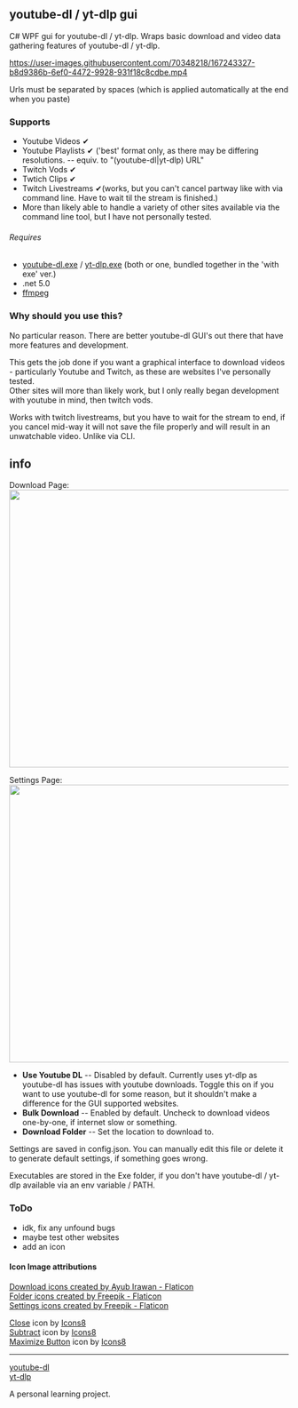 ## youtube-dl / yt-dlp gui 
C# WPF gui for youtube-dl / yt-dlp. Wraps basic download and video data gathering features of youtube-dl / yt-dlp.  

https://user-images.githubusercontent.com/70348218/167243327-b8d9386b-6ef0-4472-9928-931f18c8cdbe.mp4   

Urls must be separated by spaces (which is applied automatically at the end when you paste)

### Supports
* Youtube Videos ✔
* Youtube Playlists ✔ ('best' format only, as there may be differing resolutions. -- equiv. to "(youtube-dl|yt-dlp) URL"
* Twitch Vods ✔
* Twtich Clips ✔
* Twitch Livestreams ✔(works, but you can't cancel partway like with via command line. Have to wait til the stream is finished.)
* More than likely able to handle a variety of other sites available via the command line tool, but I have not personally tested.

###### Requires
* [youtube-dl.exe](https://ytdl-org.github.io/youtube-dl/) / [yt-dlp.exe](https://github.com/yt-dlp/yt-dlp) (both or one, bundled together in the 'with exe' ver.)
* .net 5.0
* [ffmpeg](https://ffmpeg.org/download.html)

### Why should you use this?
No particular reason. There are better youtube-dl GUI's out there that have more features and development.  

This gets the job done if you want a graphical interface to download videos - particularly Youtube and Twitch, as these are websites I've personally tested.   
Other sites will more than likely work, but I only really began development with youtube in mind, then twitch vods.  

Works with twitch livestreams, but you have to wait for the stream to end, if you cancel mid-way it will not save the file properly and will result in an unwatchable video. Unlike via CLI.  

## info 
Download Page:  
<img src="https://i.imgur.com/XpvYsyL.png" width="800" height="500"/>   

Settings Page:  
<img src="https://i.imgur.com/UtBhpaG.png" width="800" height="500"/>      

* **Use Youtube DL** -- Disabled by default. Currently uses yt-dlp as youtube-dl has issues with youtube downloads. Toggle this on if you want to use youtube-dl for some reason, but it shouldn't make a difference for the GUI supported websites.  
* **Bulk Download** -- Enabled by default. Uncheck to download videos one-by-one, if internet slow or something.
* **Download Folder** -- Set the location to download to. 

Settings are saved in config.json. You can manually edit this file or delete it to generate default settings, if something goes wrong.

Executables are stored in the Exe folder, if you don't have youtube-dl / yt-dlp available via an env variable / PATH.

### ToDo
* idk, fix any unfound bugs
* maybe test other websites
* add an icon


#### Icon Image attributions
<a href="https://www.flaticon.com/free-icons/download" title="download icons">Download icons created by Ayub Irawan - Flaticon</a>  
<a href="https://www.flaticon.com/free-icons/folder" title="folder icons">Folder icons created by Freepik - Flaticon</a>  
<a href="https://www.flaticon.com/free-icons/settings" title="settings icons">Settings icons created by Freepik - Flaticon</a>  

<a target="_blank" href="https://icons8.com/icon/8112/close">Close</a> icon by <a target="_blank" href="https://icons8.com">Icons8</a>  
<a target="_blank" href="https://icons8.com/icon/11152/subtract">Subtract</a> icon by <a target="_blank" href="https://icons8.com">Icons8</a>  
<a target="_blank" href="https://icons8.com/icon/vU8WkCSNnXng/maximize-button">Maximize Button</a> icon by <a target="_blank" href="https://icons8.com">Icons8</a>  

---------  
 
[youtube-dl](https://github.com/ytdl-org/youtube-dl)  
[yt-dlp](https://github.com/yt-dlp/yt-dlp/tree/master/.github)


A personal learning project.
